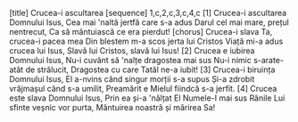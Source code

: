 [title] Crucea-i ascultarea
[sequence] 1,c,2,c,3,c,4,c
[1]
Crucea-i ascultarea Domnului Isus,
Cea mai 'naltă jertfă care s-a adus
Darul cel mai mare, prețul nentrecut,
Ca să mântuiască ce era pierdut!
[chorus]
Crucea-i slava Ta, crucea-i pacea mea
Din blestem m-a scos jerta lui Cristos
Viață mi-a adus crucea lui Isus,
Slavă lui Cristos, slavă lui Isus!
[2]
Crucea e iubirea Domnului Isus,
Nu-i cuvânt să 'nalțe dragostea mai sus
Nu-i nimic s-arate-atât de strălucit,
Dragostea cu care Tatăl ne-a iubit!
[3]
Crucea-i biruința Domnului Isus,
El a-nvins când singur morții s-a supus
Și-a zdrobit vrăjmașul când s-a umilit,
Preamărit e Mielul fiindcă s-a jerfit.
[4]
Crucea este slava Domnului Isus,
Prin ea și-a 'nălțat El Numele-I mai sus
Rănile Lui sfinte veșnic vor purta,
Mântuirea noastră și mărirea Sa!

